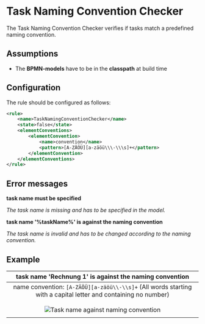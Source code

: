 Task Naming Convention Checker
=================================
The Task Naming Convention Checker verifies if tasks match a predefined naming convention.

## Assumptions
- The **BPMN-models** have to be in the **classpath** at build time

## Configuration
The rule should be configured as follows:
```xml
<rule>
    <name>TaskNamingConventionChecker</name>
    <state>false</state>
    <elementConventions>
        <elementConvention>
            <name>convention</name>
            <pattern>[A-ZÄÖÜ][a-zäöü\\\-\\\s]+</pattern>
        </elementConvention>
    </elementConventions>
</rule>

```

## Error messages
**task name must be specified**

_The task name is missing and has to be specified in the model._

**task name '%taskName%' is against the naming convention**

_The task name is invalid and has to be changed according to the naming convention._

## Example

| **task name 'Rechnung 1' is against the naming convention**                                                                        | 
|:------------------------------------------------------------------------------------------------------:| 
| name convention: `[A-ZÄÖÜ][a-zäöü\\-\\s]+` (All words starting with a capital letter and containing no number) <br/> <br/> ![Task name against naming convention](img/TaskNamingConventionChecker.PNG "Task name against naming convention")    |
| |
